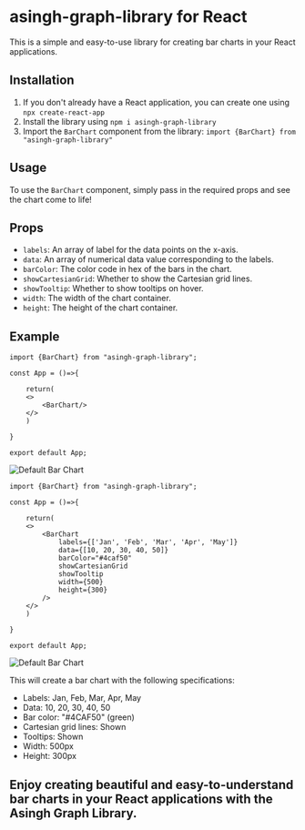 # asingh-graph-library for React

This is a simple and easy-to-use library for creating bar charts in your React applications.

## Installation

1. If you don't already have a React application, you can create one using `npx create-react-app`
2. Install the library using `npm i asingh-graph-library`
3. Import the `BarChart` component from the library: `import {BarChart} from "asingh-graph-library"`

## Usage

To use the `BarChart` component, simply pass in the required props and see the chart come to life!

## Props

- `labels`: An array of label for the data points on the x-axis.
- `data`: An array of numerical data value corresponding to the labels.
- `barColor`: The color code in hex of the bars in the chart.
- `showCartesianGrid`: Whether to show the Cartesian grid lines.
- `showTooltip`: Whether to show tooltips on hover.
- `width`: The width of the chart container.
- `height`: The height of the chart container.

## Example

```
import {BarChart} from "asingh-graph-library";

const App = ()=>{

    return(
    <>
        <BarChart/>
    </>
    )
    
}

export default App;
```
![Default Bar Chart](https://res.cloudinary.com/ddbryywjd/image/upload/v1712685575/Screenshot_2024-04-09_at_11.29.11_PM_yyanyl.png "Default Bar Chart")

```
import {BarChart} from "asingh-graph-library";

const App = ()=>{

    return(
    <>
        <BarChart
            labels={['Jan', 'Feb', 'Mar', 'Apr', 'May']}
            data={[10, 20, 30, 40, 50]}
            barColor="#4caf50"
            showCartesianGrid
            showTooltip
            width={500}
            height={300}
        />
    </>
    )
    
}

export default App;
```

![Default Bar Chart](https://res.cloudinary.com/ddbryywjd/image/upload/v1712685963/Screenshot_2024-04-09_at_11.35.51_PM_r8tml3.png "Default Bar Chart")

This will create a bar chart with the following specifications:

- Labels: Jan, Feb, Mar, Apr, May
- Data: 10, 20, 30, 40, 50
- Bar color: "#4CAF50" (green)
- Cartesian grid lines: Shown
- Tooltips: Shown
- Width: 500px
- Height: 300px

## Enjoy creating beautiful and easy-to-understand bar charts in your React applications with the Asingh Graph Library.


